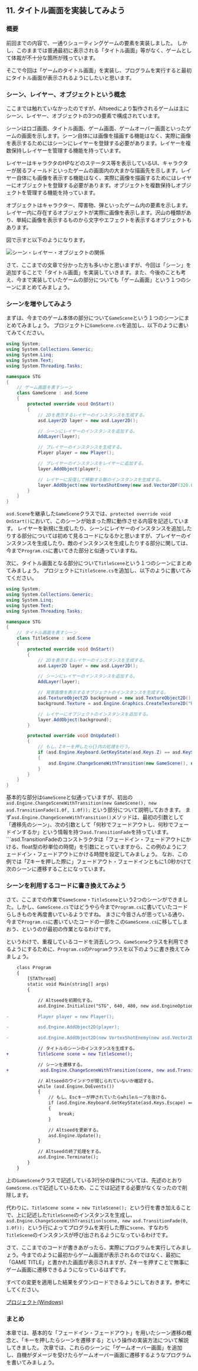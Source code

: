 ## 11. タイトル画面を実装してみよう

### 概要

前回までの内容で、一通りシューティングゲームの要素を実装しました。
しかし、このままでは普通最初に表示される「タイトル画面」等がなく、ゲームとして体裁が不十分な箇所が残っています。

そこで今回は「ゲームのタイトル画面」を実装し、プログラムを実行すると最初にタイトル画面が表示されるようにしたいと思います。

### シーン、レイヤー、オブジェクトという概念

ここまでは触れていなかったのですが、Altseedにより製作されるゲームは主にシーン、レイヤー、オブジェクトの3つの要素で構成されています。

シーンはロゴ画面、タイトル画面、ゲーム画面、ゲームオーバー画面といったゲームの画面を示します。シーン自体には画像を描画する機能はなく、実際に画像を表示するためにはシーンにレイヤーを登録する必要があります。レイヤーを複数保持しレイヤーを管理する機能を持っています。

レイヤーはキャラクタのHPなどのステータス等を表示しているUI、キャラクターが居るフィールドといったゲームの画面内の大まかな描画先を示します。レイヤー自体にも画像を表示する機能はなく、実際に画像を描画するためにはレイヤーにオブジェクトを登録する必要があります。オブジェクトを複数保持しオブジェクトを管理する機能を持っています。

オブジェクトはキャラクター、障害物、弾といったゲーム内の要素を示します。レイヤー内に存在するオブジェクトが実際に画像を表示します。沢山の種類があり、単純に画像を表示するものから文字やエフェクトを表示するオブジェクトもあります。

図で示すと以下のようになります。

![シーン・レイヤー・オブジェクトの関係](img/11_1_BasicDesign.png)

さて、ここまでの文章で分かった方も多いかと思いますが、今回は「シーン」を追加することで「タイトル画面」を実装していきます。また、今後のことも考え、今まで実装していたゲームの部分についても「ゲーム画面」という１つのシーンにまとめてみましょう。

### シーンを増やしてみよう

まずは、今までのゲーム本体の部分について```GameScene```という１つのシーンにまとめてみましょう。
プロジェクトに```GameScene.cs```を追加し、以下のように書いてみてください。

```cs
using System;
using System.Collections.Generic;
using System.Linq;
using System.Text;
using System.Threading.Tasks;

namespace STG
{
	// ゲーム画面を表すシーン
	class GameScene : asd.Scene
	{
		protected override void OnStart()
		{
			// 2Dを表示するレイヤーのインスタンスを生成する。
			asd.Layer2D layer = new asd.Layer2D();

			// シーンにレイヤーのインスタンスを追加する。
			AddLayer(layer);

			// プレイヤーのインスタンスを生成する。
			Player player = new Player();

			// プレイヤーのインスタンスをレイヤーに追加する。
			layer.AddObject(player);

			// レイヤーに反復して移動する敵のインスタンスを生成する。
			layer.AddObject(new VortexShotEnemy(new asd.Vector2DF(320.0f, 100.0f), player));
		}
	}
}
```

```asd.Scene```を継承した```GameScene```クラスでは、```protected override void OnStart()```において、このシーンが始まった際に動作させる内容を記述しています。
レイヤーを新規に生成したり、シーンにレイヤーのインスタンスを追加したりする部分については初めて見るコードになるかと思いますが、プレイヤーのインスタンスを生成したり、敵のインスタンスを生成したりする部分に関しては、今まで```Program.cs```に書いてきた部分と似通っていますね。

次に、タイトル画面となる部分について```TitleScene```という１つのシーンにまとめてみましょう。
プロジェクトに```TitleScene.cs```を追加し、以下のように書いてみてください。

```cs
using System;
using System.Collections.Generic;
using System.Linq;
using System.Text;
using System.Threading.Tasks;

namespace STG
{
	// タイトル画面を表すシーン
	class TitleScene : asd.Scene
	{
		protected override void OnStart()
		{
			// 2Dを表示するレイヤーのインスタンスを生成する。
			asd.Layer2D layer = new asd.Layer2D();

			// シーンにレイヤーのインスタンスを追加する。
			AddLayer(layer);

			// 背景画像を表示するオブジェクトのインスタンスを生成する。
			asd.TextureObject2D background = new asd.TextureObject2D();
			background.Texture = asd.Engine.Graphics.CreateTexture2D("Resources/Title.png");

			// レイヤーにオブジェクトのインスタンスを追加する。
			layer.AddObject(background);
		}

		protected override void OnUpdated()
		{
			// もし、Zキーを押したら{}内の処理を行う。
			if (asd.Engine.Keyboard.GetKeyState(asd.Keys.Z) == asd.KeyState.Push)
			{
				asd.Engine.ChangeSceneWithTransition(new GameScene(), new asd.TransitionFade(1.0f, 1.0f));
			}
		}
	}
}
```

基本的な部分は```GameScene```と似通っていますが、初出の```asd.Engine.ChangeSceneWithTransition(new GameScene(), new asd.TransitionFade(1.0f, 1.0f));``` という部分について説明しておきます。
まず```asd.Engine.ChangeSceneWithTransition()```メソッドは、最初の引数として「遷移先のシーン」、次の引数として「何秒でフェードアウトし、何秒でフェードインするか」という情報を持つ```asd.TransitionFade```を持っています。```asd.TransitionFadeのコンストラクタは「フェードイン・フェードアウトにかける、float型の秒単位の時間」を引数にとっていますから、この例のようにフェードイン・フェードアウトにかける時間を設定してみましょう。
なお、この例では「Zキーを押した際に」フェードアウト・フェードインともに1.0秒かけて次のシーンに遷移することになっています。

### シーンを利用するコードに書き換えてみよう

さて、ここまでの作業で```GameScene```・```TitleScene```という2つのシーンができました。しかし、```GameScene.cs```ではどうやら今まで```Program.cs```に書いていたコードらしきものを再度書いているようですね。
まさに今皆さんが思っている通り、今まで```Program.cs```に書いていたコードの一部をこの```GameScene.cs```に移してしまおう、というのが最初の作業となるわけです。

というわけで、重複しているコードを消去しつつ、```GameScene```クラスを利用できるようにするために、```Program.cs```の```Program```クラスを以下のように書き換えてみましょう。

```diff
	class Program
	{
		[STAThread]
		static void Main(string[] args)
		{

			// Altseedを初期化する。
			asd.Engine.Initialize("STG", 640, 480, new asd.EngineOption());

-			Player player = new Player();

-			asd.Engine.AddObject2D(player);

-			asd.Engine.AddObject2D(new VortexShotEnemy(new asd.Vector2DF(320.0f, 100.0f), player));

			// タイトルのシーンのインスタンスを生成する。
+			TitleScene scene = new TitleScene();

			// シーンを遷移する。
+            asd.Engine.ChangeSceneWithTransition(scene, new asd.TransitionFade(0, 1.0f));

			// Altseedのウインドウが閉じられていないか確認する。
			while (asd.Engine.DoEvents())
			{
				// もし、Escキーが押されていたらwhileループを抜ける。
				if (asd.Engine.Keyboard.GetKeyState(asd.Keys.Escape) == asd.KeyState.Push)
				{
					break;
				}

				// Altseedを更新する。
				asd.Engine.Update();
			}

			// Altseedの終了処理をする。
			asd.Engine.Terminate();
		}
	}
```

上の```GameScene```クラスで記述している3行分の操作については、先述のとおり```GameScene.cs```で記述しているため、ここでは記述する必要がなくなったので削除します。

代わりに、```TitleScene scene = new TitleScene(); ```という行を書き加えることで、上に記述した```TitleScene```のインスタンスを生成し、```asd.Engine.ChangeSceneWithTransition(scene, new asd.TransitionFade(0, 1.0f)); ```という行によってプログラムを実行した際に```scene```、すなわち```TitleScene```のインスタンスが呼び出されるようになっているわけです。

さて、ここまでのコードが書きあがったら、実際にプログラムを実行してみましょう。今までのように最初からゲーム画面が表示されるのではなく、最初に「GAME TITLE」と書かれた画面が表示されますが、Zキーを押すことで無事にゲーム画面に遷移できるようになっているはずです。

すべての変更を適用した結果をダウンロードできるようにしておきます。参考にしてください。

[プロジェクト(Windows)](Projects/STG11.zip?raw=true)

### まとめ

本章では、基本的な「フェードイン・フェードアウト」を用いたシーン遷移の概念と、「キーを押したらシーンを遷移する」という操作の実装方法について解説してきました。
次章では、これらのシーンに「ゲームオーバー画面」を追加し、自機がダメージを受けたらゲームオーバー画面に遷移するようなプログラムを書いてみましょう。

